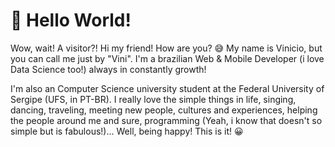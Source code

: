 # 👋 Hello World! 
Wow, wait! A visitor?! Hi my friend! How are you? 😅 My name is Vinicio, but you can call me just by "Vini". I'm a brazilian Web & Mobile Developer (i love Data Science too!) always in constantly growth!

I'm also an Computer Science university student at the Federal University of Sergipe (UFS, in PT-BR). I really love the simple things in life, singing, dancing, traveling, meeting new people, cultures and experiences, helping the people around me and sure, programming (Yeah, i know that doesn't so simple but is fabulous!)... Well, being happy! This is it! 😀 







